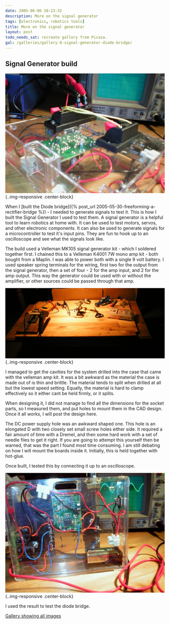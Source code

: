 ```yaml
---
date: 2005-06-06 10:23:32
description: More on the signal generator
tags: [electronics, robotics tools]
title: More on the signal generator
layout: post
todo_needs_sat: recreate gallery from Picasa.
gal: /galleries/gallery-8-signal-generator-diode-bridge/
---
```

## Signal Generator build

![The signal generator connected ready for use](/galleries/gallery-8-signal-generator-diode-bridge/P1010002.JPG){..img-responsive .center-block}

When I [built the Diode bridge]({% post_url 2005-05-30-freeforming-a-rectifier-bridge %}) - I needed to generate signals to test it.
This is how I built the Signal Generator I used to test them.
A signal generator is a helpful tool to learn robotics at home with.
It can be used to test motors, servos, and other electronic components.
It can also be used to generate signals for a microcontroller to test it's input pins.
They are fun to hook up to an oscilloscope and see what the signals look like.

The build used a Velleman MK105 signal generator kit - which I soldered together first.
I chained this to a Velleman K4001 7W mono amp kit - both bought from a Maplin.
I was able to power both with a single 9 volt battery.
I used speaker spring terminals for the wiring, first two for the output from the signal generator, then a set of four - 2 for the amp input, and 2 for the amp output.
This way the generator could be used with or without the amplifier, or other sources could be passed through that amp.

![My workbench space ready for soldering](/galleries/gallery-8-signal-generator-diode-bridge/258-workshop.jpg){..img-responsive .center-block}

I managed to get the cavities for the system drilled into the case that came with the velleman amp kit.
It was a bit awkward as the material the case is made out of is thin and brittle. The material tends to split when drilled at all but the lowest speed setting.
Equally, the material is hard to clamp effectively so it either cant be held firmly, or it splits.

When designing it, I did not manage to find all the dimensions for the socket parts, so I measured them, and put holes to mount them in the CAD design.
Once it all works, I will post the design here.

The DC power supply hole was an awkward shaped one. This hole is an elongated D with two closely set small screw holes either side.
It required a fair amount of time with a Dremel, and then some hard work with a set of needle files to get it right.
If you are going to attempt this yourself then be warned, that was the part I found most time consuming.
I am still debating on how I will mount the boards inside it.
Initially, this is held together with hot-glue.

Once built, I tested this by connecting it up to an oscilloscope.

![Signal generator with a signal on an oscilloscope](/galleries/gallery-8-signal-generator-diode-bridge/312-clean-result.jpg){..img-responsive .center-block}

I used the result to test the diode bridge.

[Gallery showing all images](../{{page.gal}})
